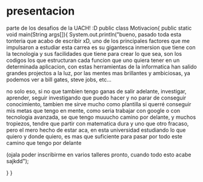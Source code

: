# presentacion
parte de los desafios de la UACH! :D
public class Motivacion{
public static void main(String args[]){
 System.out.println("bueno, pasado toda esta tonteria que acabo de escribir xD, uno de los principales factores que me impulsaron a estudiar esta carrea es su gigantesca inmersion que tiene con la tecnologia y sus facilidades que tiene para crear lo que sea, son los codigos los que estructuran cada funcion que uno quiera tener en un determinada aplicacion, con estas herramientas de la informatica han salido grandes projectos a la luz, por las mentes mas brillantes y ambiciosas, ya podemos ver a bill gates, steve jobs, etc...
 
no solo eso, si no que tambien tengo ganas de salir adelante, investigar, aprender, seguir investigando que puedo hacer y no parar de conseguir conocimiento, tambien me sirve mucho como plantilla si querré conseguir mis metas que tengo en mente, como seria trabajar con google o con tecnologia avanzada, se que tengo muuucho camino por delante, y muchos tropiezos, tendre que partir con matematica dura y uno que otro fracaso, pero el mero hecho de estar aca, en esta universidad estudiando lo que quiero y donde quiero, es mas que suficiente para pasar por todo este camino que tengo por delante

(ojala poder inscribirme en varios talleres pronto, cuando todo esto acabe sajkdd");
 
 }
}
